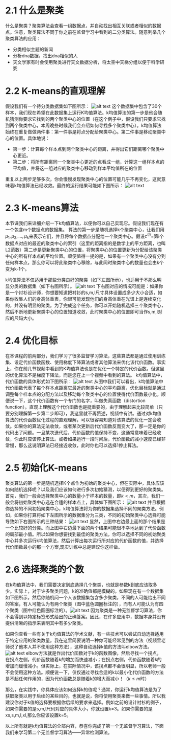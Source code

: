 # 2.1 什么是聚类 
什么是聚类？聚类算法会查看一组数据点，并自动找出相互关联或者相似的数据点。注意，聚类算法不同于你之前在监督学习中看到的二分类算法。随意列举几个聚类算法的应用：
- 分类相似主题的新闻
- 分析dna数据，找出dna相似的人
- 天文学家有时会使用聚类进行天文数据分析，将太空中天梯分组以便于科学研究
# 2.2 K-means的直观理解
假设我们有一个待分类数据集如下图所示：
![alt text](image.png)
这个数据集中包含了30个样本，我们现在希望在此数据集上运行K均值算法。k均值算法的第一步是他会随机猜测你要求它找到的两个聚类中心的位置（在这个例子中，假设我们只要求它找到两个聚类中心，本周晚些时候我们会介绍如何寻找多个聚类中心）。k均值算法始终在重复做做两件事：第一件事是将点分配给聚类中心。第二件事是移动聚类中心的位置。具体地说：
- 第一步：计算每个样本点到两个聚类中心的距离，并得出它们距离哪个聚类中心更近。
- 第二步：将所有距离同一个聚类中心更近的点看成一组，计算这一组样本点的平均值，并将这一组对应的聚类中心移动到样本平均值所在的位置

重复以上两步足够多次，你会慢慢发现聚类中心的位置可能几乎不再变化，这就意味着k均值算法已经收敛。最终的运行结果可能如下图所示：
![alt text](image-1.png)
# 2.3 K-means算法
本节课我们来详细介绍一下k均值算法，以便你可以自己实现它。假设我们现在有一个包含m个数据点的数据集。
算法的第一步是随机选择k个聚类中心，让我们用$\mu_1,\mu_2,...,\mu_k$来表示它们，并且将每个数据点分配给一个聚类中心。假设$c^{(i)}$=第i个数据点对应的最近的聚类中心的索引（这里的距离指的是数学上的平方距离，也叫L2范数）第二步是更新聚类中心的位置，将聚类中心的位置更新为分配给该聚类中心的所有样本点的平均位置。顺便值得一提的是，如果有一个聚类中心没有分到任何样本点，那么你可以将此聚类中心移除，与此同时聚类中心的数量也会由k个变为k-1个。

k均值算法不仅适用于那些分类良好的聚类（如下左图所示），也适用于不那么明显分类的数据集（如下右图所示）。
![alt text](image-2.png)
下右图对应的情况可能是：如果你是一个衬衫设计师，你想要知道把衬衫的s,m,l尺寸具体设置成多少大小合适，如果你收集人们的身高体重表，你很可能发现他们的身高体重在光谱上是连续变化的，并没有明显的聚类。为了完成这个任务，你可以开始随机选择三个聚类中心，然后不断地更新聚类中心的位置知道收敛，此时聚类中心的位置即可当作s,m,l对应的尺码大小。
# 2.4 优化目标
在本课程的前两部分，我们学习了很多监督学习算法，这些算法都是通过使用训练集、设定代价函数函数、使用梯度下降算法或者其他算法来优化该代价函数。事实上，你在前几节视频中看到的K均值算法也是在优化一个特定的代价函数。但这里的优化算法不是梯度下降法，而是您在上一个视频中看到的算法。
k均值算法中，代价函数的具体形式如下图所示：
![alt text](image-3.png)
从图中我们可以看出，k均值算法中代价函数代表了每个样本点距离它最近的聚类中心的平均距离，优化目标就是通过调整每个样本点的分配方法以及移动每个聚类中心的位置使得代价函数最小化。顺便说一下，这个代价函数有一个专门的名字，叫做失真函数（distortion function）。直观上理解这个代价函数也是挺重要的，由于理解起来比较简单（只要分别理解第一步第二步即可），我这里就不再赘述，视频中有讲。通过对k均值算法的代价函数优化过程的直观理解，可以很容易知道对该算法的优化一定会收敛。如果你的算法无法收敛，或者某次更新后代价函数反而变大了，那一定是你的代码出了问题。一旦某次迭代后，代价函数的值保持不变，这通常意味着已经收敛，你此时应该停止算法。或者如果运行一段时间后，代价函数的减小速度已经非常慢，那么这说明算法已经接近收敛，此时你也可以选择1停止算法。
# 2.5 初始化K-means
聚类算法的第一步是随机选择K个点作为初始的聚类中心，但在实际中，具体应该如何随机选择呢？以及我们应该如何进行多次初始猜测，以便得到更好的聚类集。
首先，我们一般会选择聚类中心的数量小于样本的数量，即$k<m$，其次，我们一般会将初始聚类中心选在合适的样本点上，具体如下图所示：
![alt text](image-4.png)
并且根据你选择的不同初始聚类中心，k均值算法将为你的数据集选择不同的聚类方法。例如，如果你打算将如下左图所示的数据集分为三类，不同的初始聚类中心选择可能导致如下右图所示的三种结果：
![alt text](image-5.png)
显然，上图中右边最上面的那个结果是一个比较好的分类。而上图中右边最下面的两个结果可能很不幸地达到了代价函数的局部最小值。所以如果你想要找到最佳的聚类方法，你可以选择不同的初始聚类中心并多次运行k均值算法，然后计算出每次运行所对应的代价函数的值，并选择代价函数最小的那一个方案,现实训练中总是建议你这样做。
# 2.6 选择聚类的个数
在k均值算法中，我们需要决定到底选择几个聚类，也就是参数k到底应该取多少。实际上，对于许多聚类问题，k的准确值都是模糊的。如果现在有一个数据集如下图所示，然后你随机问一个人该数据集包含多少聚类，不同的人可能给出不同的答案，有人可能认为有两个聚类（图中蓝色圆圈标注的），而有人可能认为有四个聚类（图中红色圆圈标注的）。![alt text](image-6.png)
因为聚类是一种无监督学习算法，你不会得到以特定标签形式给出的正确答案。因此，在许多应用中，数据本身并没有提供清晰的指示来表明其中有多少聚类。

如果你查看一些有关于k均值算法的学术文献，有一些技术可以尝试自动选择适用于特定应用的聚类数量。我在这里简要说明一种你可能经常见到的方法（视频里老师说了他本人并不使用这种方法），这种自动选择k值的方法叫elbow方法。
![alt text](image-7.png)
elbow方法就是作出代价函数对于k的函数图像，然后寻找一个拐点，在拐点左侧，代价函数随着k的增加而快速减小；在拐点右侧，代价函数随着k的增加而缓慢减小。但实际上，在实际情况中，该拐点都不会很明显，所以老师一般不会使用这种方法。顺便说一下，仅仅通过寻找合适的k以最小化代价函数的方法是不起任何作用的，因为代价函数总是随着k的增大而减小！（$k\leq m$时）

那么，在实践中，你具体应该如何选择k的值呢？通常，你运行k均值算法是为了获取聚类以用于后续的某些目的。也就是说，你将使用聚类来做一些事情。所以我建议你对于k值的选择要根据你后续的要求来选择。例如之前的设计衬衫的例子，如果你需要的是s,m,l尺码对应的具体大小，你就设置k=3。如果你需要的是xs,s,m,l,xl,那么你应该设置k=5。

以上所有就是k均值算法的全部内容，恭喜你完成了第一个无监督学习算法，下面我们来学习第二个无监督学习算法——异常检测算法。